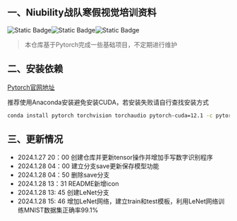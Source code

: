 ## 一、Niubility战队寒假视觉培训资料

![Static Badge](https://img.shields.io/badge/Pytorch-v2.0.1_-red)![Static Badge](https://img.shields.io/badge/Python-v3.10_-blue)![Static Badge](https://img.shields.io/badge/Jupyter_Notebook_-red)

> 本仓库基于Pytorch完成一些基础项目，不定期进行维护

## 二、安装依赖

[Pytorch官网地址](https://pytorch.org/)

推荐使用Anaconda安装避免安装CUDA，若安装失败请自行查找安装方式

```bash
conda install pytorch torchvision torchaudio pytorch-cuda=12.1 -c pytorch -c nvidia
```

## 三、更新情况

- 2024.1.27 20：00 创建仓库并更新tensor操作并增加手写数字识别程序
- 2024.1.28 04：00 建立分支save更新保存模型功能
- 2024.1.28 04：50 删除save分支
- 2024.1.28 13：31 README新增icon
- 2024.1.28 13: 45 创建LeNet分支
- 2024.1.28 15: 46 增加LeNet网络，建立train和test模板，利用LeNet网络训练MNIST数据集正确率99.1%
